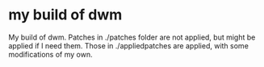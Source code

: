 # my build of dwm

My build of dwm. Patches in ./patches folder are not applied, but might be applied if I need them. Those in ./appliedpatches are applied, with some modifications of my own.
